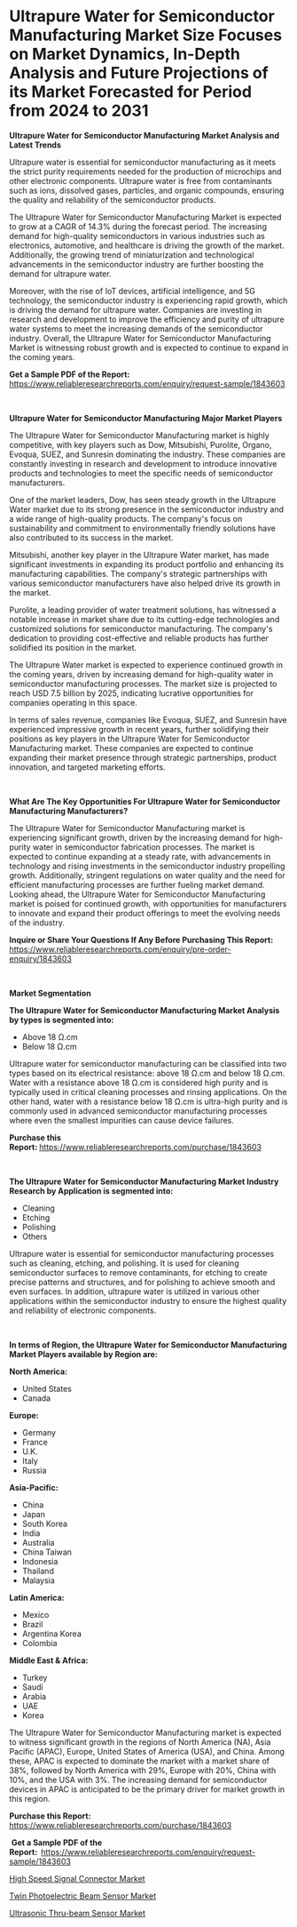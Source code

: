 <p><h1>Ultrapure Water for Semiconductor Manufacturing Market Size Focuses on Market Dynamics, In-Depth Analysis and Future Projections of its Market Forecasted for Period from 2024 to 2031</h1></p><p><strong>Ultrapure Water for Semiconductor Manufacturing Market Analysis and Latest Trends</strong></p>
<p><p>Ultrapure water is essential for semiconductor manufacturing as it meets the strict purity requirements needed for the production of microchips and other electronic components. Ultrapure water is free from contaminants such as ions, dissolved gases, particles, and organic compounds, ensuring the quality and reliability of the semiconductor products.</p><p>The Ultrapure Water for Semiconductor Manufacturing Market is expected to grow at a CAGR of 14.3% during the forecast period. The increasing demand for high-quality semiconductors in various industries such as electronics, automotive, and healthcare is driving the growth of the market. Additionally, the growing trend of miniaturization and technological advancements in the semiconductor industry are further boosting the demand for ultrapure water.</p><p>Moreover, with the rise of IoT devices, artificial intelligence, and 5G technology, the semiconductor industry is experiencing rapid growth, which is driving the demand for ultrapure water. Companies are investing in research and development to improve the efficiency and purity of ultrapure water systems to meet the increasing demands of the semiconductor industry. Overall, the Ultrapure Water for Semiconductor Manufacturing Market is witnessing robust growth and is expected to continue to expand in the coming years.</p></p>
<p><strong>Get a Sample PDF of the Report:&nbsp;</strong> <a href="https://www.reliableresearchreports.com/enquiry/request-sample/1843603">https://www.reliableresearchreports.com/enquiry/request-sample/1843603</a></p>
<p>&nbsp;</p>
<p><strong>Ultrapure Water for Semiconductor Manufacturing Major Market Players</strong></p>
<p><p>The Ultrapure Water for Semiconductor Manufacturing market is highly competitive, with key players such as Dow, Mitsubishi, Purolite, Organo, Evoqua, SUEZ, and Sunresin dominating the industry. These companies are constantly investing in research and development to introduce innovative products and technologies to meet the specific needs of semiconductor manufacturers.</p><p>One of the market leaders, Dow, has seen steady growth in the Ultrapure Water market due to its strong presence in the semiconductor industry and a wide range of high-quality products. The company's focus on sustainability and commitment to environmentally friendly solutions have also contributed to its success in the market.</p><p>Mitsubishi, another key player in the Ultrapure Water market, has made significant investments in expanding its product portfolio and enhancing its manufacturing capabilities. The company's strategic partnerships with various semiconductor manufacturers have also helped drive its growth in the market.</p><p>Purolite, a leading provider of water treatment solutions, has witnessed a notable increase in market share due to its cutting-edge technologies and customized solutions for semiconductor manufacturing. The company's dedication to providing cost-effective and reliable products has further solidified its position in the market.</p><p>The Ultrapure Water market is expected to experience continued growth in the coming years, driven by increasing demand for high-quality water in semiconductor manufacturing processes. The market size is projected to reach USD 7.5 billion by 2025, indicating lucrative opportunities for companies operating in this space.</p><p>In terms of sales revenue, companies like Evoqua, SUEZ, and Sunresin have experienced impressive growth in recent years, further solidifying their positions as key players in the Ultrapure Water for Semiconductor Manufacturing market. These companies are expected to continue expanding their market presence through strategic partnerships, product innovation, and targeted marketing efforts.</p></p>
<p>&nbsp;</p>
<p><strong>What Are The Key Opportunities For Ultrapure Water for Semiconductor Manufacturing Manufacturers?</strong></p>
<p><p>The Ultrapure Water for Semiconductor Manufacturing market is experiencing significant growth, driven by the increasing demand for high-purity water in semiconductor fabrication processes. The market is expected to continue expanding at a steady rate, with advancements in technology and rising investments in the semiconductor industry propelling growth. Additionally, stringent regulations on water quality and the need for efficient manufacturing processes are further fueling market demand. Looking ahead, the Ultrapure Water for Semiconductor Manufacturing market is poised for continued growth, with opportunities for manufacturers to innovate and expand their product offerings to meet the evolving needs of the industry.</p></p>
<p><strong>Inquire or Share Your Questions If Any Before Purchasing This Report:</strong> <a href="https://www.reliableresearchreports.com/enquiry/pre-order-enquiry/1843603">https://www.reliableresearchreports.com/enquiry/pre-order-enquiry/1843603</a></p>
<p>&nbsp;</p>
<p><strong>Market Segmentation</strong></p>
<p><strong>The Ultrapure Water for Semiconductor Manufacturing Market Analysis by types is segmented into:</strong></p>
<p><ul><li>Above 18 Ω.cm</li><li>Below 18 Ω.cm</li></ul></p>
<p><p>Ultrapure water for semiconductor manufacturing can be classified into two types based on its electrical resistance: above 18 Ω.cm and below 18 Ω.cm. Water with a resistance above 18 Ω.cm is considered high purity and is typically used in critical cleaning processes and rinsing applications. On the other hand, water with a resistance below 18 Ω.cm is ultra-high purity and is commonly used in advanced semiconductor manufacturing processes where even the smallest impurities can cause device failures.</p></p>
<p><strong>Purchase this Report:&nbsp;</strong><a href="https://www.reliableresearchreports.com/purchase/1843603">https://www.reliableresearchreports.com/purchase/1843603</a></p>
<p>&nbsp;</p>
<p><strong>The Ultrapure Water for Semiconductor Manufacturing Market Industry Research by Application is segmented into:</strong></p>
<p><ul><li>Cleaning</li><li>Etching</li><li>Polishing</li><li>Others</li></ul></p>
<p><p>Ultrapure water is essential for semiconductor manufacturing processes such as cleaning, etching, and polishing. It is used for cleaning semiconductor surfaces to remove contaminants, for etching to create precise patterns and structures, and for polishing to achieve smooth and even surfaces. In addition, ultrapure water is utilized in various other applications within the semiconductor industry to ensure the highest quality and reliability of electronic components.</p></p>
<p>&nbsp;</p>
<p><strong>In terms of Region, the Ultrapure Water for Semiconductor Manufacturing Market Players available by Region are:</strong></p>
<p>
    <p> <strong> North America: </strong>
        <ul>
            <li>United States</li>
            <li>Canada</li>
        </ul>
        </p> 
    <p> <strong> Europe: </strong>
        <ul>
            <li>Germany</li>
            <li>France</li>
            <li>U.K.</li>
            <li>Italy</li>
            <li>Russia</li>
        </ul>
        </p> 
    <p> <strong> Asia-Pacific: </strong>
        <ul>
            <li>China</li>
            <li>Japan</li>
            <li>South Korea</li>
            <li>India</li>
            <li>Australia</li>
            <li>China Taiwan</li>
            <li>Indonesia</li>
            <li>Thailand</li>
            <li>Malaysia</li>
        </ul>
        </p> 
    <p> <strong> Latin America: </strong>
        <ul>
            <li>Mexico</li>
            <li>Brazil</li>
            <li>Argentina Korea</li>
            <li>Colombia</li>
        </ul>
        </p> 
    <p> <strong> Middle East & Africa: </strong>
        <ul>
            <li>Turkey</li>
            <li>Saudi</li>
            <li>Arabia</li>
            <li>UAE</li>
            <li>Korea</li>
        </ul>
    </p>
    </p>
<p><p>The Ultrapure Water for Semiconductor Manufacturing market is expected to witness significant growth in the regions of North America (NA), Asia Pacific (APAC), Europe, United States of America (USA), and China. Among these, APAC is expected to dominate the market with a market share of 38%, followed by North America with 29%, Europe with 20%, China with 10%, and the USA with 3%. The increasing demand for semiconductor devices in APAC is anticipated to be the primary driver for market growth in this region.</p></p>
<p><strong>Purchase this Report: </strong><a href="https://www.reliableresearchreports.com/purchase/1843603">https://www.reliableresearchreports.com/purchase/1843603</a></p>
<p>&nbsp;<strong>Get a Sample PDF of the Report:&nbsp;&nbsp;</strong><a href="https://www.reliableresearchreports.com/enquiry/request-sample/1843603">https://www.reliableresearchreports.com/enquiry/request-sample/1843603</a></p>
<p><strong></strong></p>
<p><p><a href="https://github.com/nicoletavirag/Market-Research-Report-List-2/blob/main/high-speed-signal-connector-market.md">High Speed Signal Connector Market</a></p><p><a href="https://github.com/peachesmcdowel1/Market-Research-Report-List-2/blob/main/twin-photoelectric-beam-sensor-market.md">Twin Photoelectric Beam Sensor Market</a></p><p><a href="https://github.com/redneck06/Market-Research-Report-List-2/blob/main/ultrasonic-thru-beam-sensor-market.md">Ultrasonic Thru-beam Sensor Market</a></p></p>